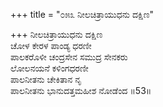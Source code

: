 +++
title = "೦೫೩ ನೀಲಚಿತ್ರಾಯುಧನು ದಕ್ಷಿಣ"

+++
ನೀಲಚಿತ್ರಾಯುಧನು ದಕ್ಷಿಣ   
ಚೋಳ ಕೇರಳ ಪಾಂಡ್ಯ ಧರಣೀ  
ಪಾಲಕರೊಳೀ ಚಂದ್ರಸೇನ ಸಮುದ್ರ ಸೇನಕರು   
ಲೋಲನಯನೆ ಕಳಿಂಗಧರಣೀ  
ಪಾಲನೀತನು ಚೇಕಿತಾನ ನೃ  
ಪಾಲನೀತನು ಭಾನುದತ್ತಮಹೀಶ ನೋಡೆಂದ     ॥53॥